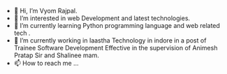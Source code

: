 - 👋 Hi, I’m Vyom Rajpal.
- 👀 I’m interested in web Development and latest technologies.
- 🌱 I’m currently learning Python programming language and web related tech .
- 💞️ I’m currently working in Iaastha Technology in indore in a post of Trainee Software  Development Effective in the supervision of Animesh Pratap Sir and Shalinee mam.
- 📫 How to reach me ...

<!---
vyomiaastha/vyomiaastha is a ✨ special ✨ repository because its `README.md` (this file) appears on your GitHub profile.
You can click the Preview link to take a look at your changes.
--->
